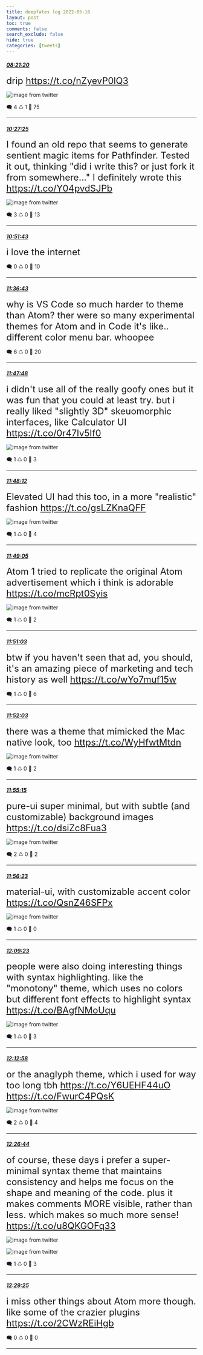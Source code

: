 ```yaml
---
title: deepfates log 2022-05-16
layout: post
toc: true
comments: false
search_exclude: false
hide: true
categories: [tweets]
---
```



#### <a href = "https://twitter.com/deepfates/status/1526206167046823937">*08:21:20*</a>

<font size="5">drip  https://t.co/nZyevP0lQ3</font>

![image from twitter](/images/from_twitter/FS4sa4UXsAEX6Bk.jpg)


🗨️ 4 ♺ 1 🤍  75   

---
    
#### <a href = "https://twitter.com/deepfates/status/1526237898667872256">*10:27:25*</a>

<font size="5">I found an old repo that seems to generate sentient magic items for Pathfinder. Tested it out, thinking "did i write this? or just fork it from somewhere..."  I definitely wrote this  https://t.co/Y04pvdSJPb</font>

![image from twitter](/images/from_twitter/FS5JRg0XoAAAUHU.png)


🗨️ 3 ♺ 0 🤍  13   

---
    
#### <a href = "https://twitter.com/deepfates/status/1526244011140272130">*10:51:43*</a>

<font size="5">i love the internet</font>



🗨️ 0 ♺ 0 🤍  10   

---
    
#### <a href = "https://twitter.com/deepfates/status/1526255338697146369">*11:36:43*</a>

<font size="5">why is VS Code so much harder to theme than Atom? ther were so many experimental themes for Atom and in Code it's like.. different color menu bar. whoopee</font>



🗨️ 6 ♺ 0 🤍  20   

---
    
#### <a href = "https://twitter.com/deepfates/status/1526258126940516353">*11:47:48*</a>

<font size="5">i didn't use all of the really goofy ones but it was fun that you could at least try. but i really liked "slightly 3D" skeuomorphic interfaces, like Calculator UI  https://t.co/0r47Iv5If0</font>

![image from twitter](/images/from_twitter/FS5bqlqWAAQg8Bq.jpg)


🗨️ 1 ♺ 0 🤍  3   

---
    
#### <a href = "https://twitter.com/deepfates/status/1526258227104604160">*11:48:12*</a>

<font size="5">Elevated UI had this too, in a more "realistic" fashion  https://t.co/gsLZKnaQFF</font>

![image from twitter](/images/from_twitter/FS5bwcgWIAIIDxC.jpg)


🗨️ 1 ♺ 0 🤍  4   

---
    
#### <a href = "https://twitter.com/deepfates/status/1526258448811311106">*11:49:05*</a>

<font size="5">Atom 1 tried to replicate the original Atom advertisement which i think is adorable  https://t.co/mcRpt0Syis</font>

![image from twitter](/images/from_twitter/FS5b9bsXEAIFlUW.jpg)


🗨️ 1 ♺ 0 🤍  2   

---
    
#### <a href = "https://twitter.com/deepfates/status/1526258942271229952">*11:51:03*</a>

<font size="5">btw if you haven't seen that ad, you should, it's an amazing piece of marketing and tech history as well  https://t.co/wYo7muf15w</font>



🗨️ 1 ♺ 0 🤍  6   

---
    
#### <a href = "https://twitter.com/deepfates/status/1526259198006333440">*11:52:03*</a>

<font size="5">there was a theme that mimicked the Mac native look, too  https://t.co/WyHfwtMtdn</font>

![image from twitter](/images/from_twitter/FS5cpEUWQAIc4Kl.jpg)


🗨️ 1 ♺ 0 🤍  2   

---
    
#### <a href = "https://twitter.com/deepfates/status/1526259999596584962">*11:55:15*</a>

<font size="5">pure-ui super minimal, but with subtle (and customizable) background images  https://t.co/dsiZc8Fua3</font>

![image from twitter](/images/from_twitter/FS5dXqPXEAEuJqo.jpg)


🗨️ 2 ♺ 0 🤍  2   

---
    
#### <a href = "https://twitter.com/deepfates/status/1526260284783984641">*11:56:23*</a>

<font size="5">material-ui, with customizable accent color  https://t.co/QsnZ46SFPx</font>

![image from twitter](/images/from_twitter/FS5dobqWUAAjkHE.jpg)


🗨️ 1 ♺ 0 🤍  0   

---
    
#### <a href = "https://twitter.com/deepfates/status/1526263558845222912">*12:09:23*</a>

<font size="5">people were also doing interesting things with syntax highlighting. like the "monotony" theme, which uses no colors but different font effects to highlight syntax  https://t.co/BAgfNMoUqu</font>

![image from twitter](/images/from_twitter/FS5gnEqXoAEo_o2.png)


🗨️ 1 ♺ 0 🤍  3   

---
    
#### <a href = "https://twitter.com/deepfates/status/1526264457952993283">*12:12:58*</a>

<font size="5">or the anaglyph theme, which i used for way too long tbh   https://t.co/Y6UEHF44uO  https://t.co/FwurC4PQsK</font>

![image from twitter](/images/from_twitter/FS5hbd7X0AAbFbv.jpg)


🗨️ 2 ♺ 0 🤍  4   

---
    
#### <a href = "https://twitter.com/deepfates/status/1526267923639197701">*12:26:44*</a>

<font size="5">of course, these days i prefer a super-minimal syntax theme that maintains consistency and helps me focus on the shape and meaning of the code.  plus it makes comments MORE visible, rather than less. which makes so much more sense!  https://t.co/u8QKGOFq33</font>

![image from twitter](/images/from_twitter/FS5j7YqXwAIzShZ.jpg)

![image from twitter](/images/from_twitter/FS5kkrPXoAAx7Qz.png)


🗨️ 1 ♺ 0 🤍  3   

---
    
#### <a href = "https://twitter.com/deepfates/status/1526268598762749952">*12:29:25*</a>

<font size="5">i miss other things about Atom more though. like some of the crazier plugins  https://t.co/2CWzREiHgb</font>



🗨️ 0 ♺ 0 🤍  0   

---
    
            
